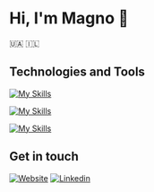 # Hi, I'm Magno 👋 

🇺🇦 🇮🇱

<!--
![Random Unsplash image](https://source.unsplash.com/random/904x452)
-->

## Technologies and Tools

[![My Skills](https://skillicons.dev/icons?i=html,css,js,md,sass,jquery,ts,bootstrap,tailwind,styledcomponents,angular,react,nextjs,jest,nodejs)](https://skillicons.dev)

[![My Skills](https://skillicons.dev/icons?i=linux,bash,docker,cloudflare,heroku,vercel)](https://skillicons.dev)

[![My Skills](https://skillicons.dev/icons?i=figma,postman,codepen)](https://skillicons.dev)

## Get in touch

[![Website](https://img.shields.io/badge/website-%23.svg?&style=for-the-badge&logoColor=white&color=202124)](https://magnobiet.com)
[![Linkedin](https://img.shields.io/badge/-LinkedIn-0a66c2?style=for-the-badge&logo=Linkedin&logoColor=white)](https://www.linkedin.com/in/magnobiet/)

